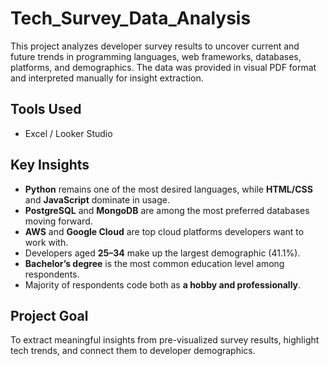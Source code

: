 # Tech_Survey_Data_Analysis 

This project analyzes developer survey results to uncover current and future trends in programming languages, web frameworks, databases, platforms, and demographics. The data was provided in visual PDF format and interpreted manually for insight extraction.

## Tools Used
- Excel / Looker Studio 

## Key Insights
- **Python** remains one of the most desired languages, while **HTML/CSS** and **JavaScript** dominate in usage.
- **PostgreSQL** and **MongoDB** are among the most preferred databases moving forward.
- **AWS** and **Google Cloud** are top cloud platforms developers want to work with.
- Developers aged **25–34** make up the largest demographic (41.1%).
- **Bachelor’s degree** is the most common education level among respondents.
- Majority of respondents code both as **a hobby and professionally**.

## Project Goal
To extract meaningful insights from pre-visualized survey results, highlight tech trends, and connect them to developer demographics.
